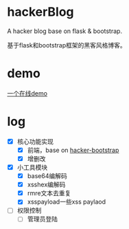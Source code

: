 # hackerBlog

A hacker blog base on flask &amp; bootstrap.

基于flask和bootstrap框架的黑客风格博客。

# demo

[一个在线demo](https://axblog.top/)

# log

- [x] 核心功能实现
  - [x] 前端，base on [hacker-bootstrap](https://github.com/Brobin/hacker-bootstrap)
  - [x] 增删改
- [x] 小工具模块
  - [x] base64编解码
  - [x] xsshex编解码
  - [x] rmre文本去重复
  - [x] xsspayload一些xss paylaod
- [ ] 权限控制
  - [ ] 管理员登陆